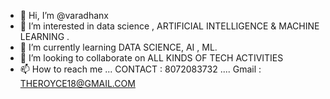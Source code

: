 - 👋 Hi, I’m @varadhanx
- 👀 I’m interested in data science , ARTIFICIAL INTELLIGENCE & MACHINE LEARNING .
- 🌱 I’m currently learning DATA SCIENCE, AI , ML.
- 💞️ I’m looking to collaborate on ALL KINDS OF TECH ACTIVITIES
- 📫 How to reach me ...  CONTACT : 8072083732 .... Gmail : THEROYCE18@GMAIL.COM

<!---
varadhanx/varadhanx is a ✨ special ✨ repository because its `README.md` (this file) appears on your GitHub profile.
You can click the Preview link to take a look at your changes.
--->
